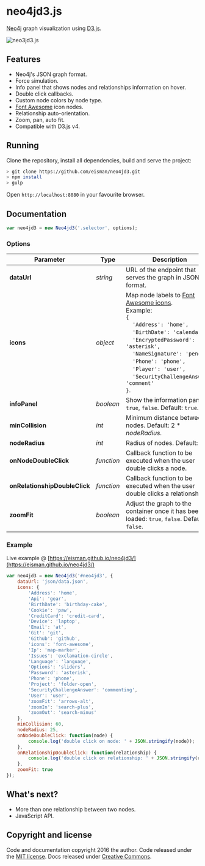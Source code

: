 # neo4jd3.js

[Neo4j](https://github.com/neo4j) graph visualization using [D3.js](https://github.com/d3/d3).

![neo3jd3.js](https://eisman.github.io/neo4jd3/img/neo4jd3.jpg?v=2)

## Features

* Neo4j's JSON graph format.
* Force simulation.
* Info panel that shows nodes and relationships information on hover.
* Double click callbacks.
* Custom node colors by node type.
* [Font Awesome](http://fontawesome.io/) icon nodes.
* Relationship auto-orientation.
* Zoom, pan, auto fit.
* Compatible with D3.js v4.

## Running

Clone the repository, install all dependencies, build and serve the project:

```bash
> git clone https://github.com/eisman/neo4jd3.git
> npm install
> gulp
```

Open `http://localhost:8080` in your favourite browser.

## Documentation

```javascript
var neo4jd3 = new Neo4jd3('.selector', options);
```

### Options

| Parameter | Type | Description |
| --------- | ---- | ----------- |
| **dataUrl** | *string* | URL of the endpoint that serves the graph in JSON format. |
| **icons** | *object* | Map node labels to [Font Awesome icons](http://fontawesome.io/icons).<br>Example:<br>`{`<br>&nbsp;&nbsp;&nbsp;&nbsp;`'Address': 'home',`<br>&nbsp;&nbsp;&nbsp;&nbsp;`'BirthDate': 'calendar-o',`<br>&nbsp;&nbsp;&nbsp;&nbsp;`'EncryptedPassword': 'asterisk',`<br>&nbsp;&nbsp;&nbsp;&nbsp;`'NameSignature': 'pencil',`<br>&nbsp;&nbsp;&nbsp;&nbsp;`'Phone': 'phone',`<br>&nbsp;&nbsp;&nbsp;&nbsp;`'Player': 'user',`<br>&nbsp;&nbsp;&nbsp;&nbsp;`'SecurityChallengeAnswer': 'comment'`<br>`}`. |
| **infoPanel** | *boolean* | Show the information panel: `true`, `false`. Default: `true`. |
| **minCollision** | *int* | Minimum distance between nodes. Default: 2 * *nodeRadius*. |
| **nodeRadius** | *int* | Radius of nodes. Default: 25. |
| **onNodeDoubleClick** | *function* | Callback function to be executed when the user double clicks a node. |
| **onRelationshipDoubleClick** | *function* | Callback function to be executed when the user double clicks a relationship. |
| **zoomFit** | *boolean* | Adjust the graph to the container once it has been loaded: `true`, `false`. Default: `false`. |

### Example

Live example @ [https://eisman.github.io/neo4jd3/](https://eisman.github.io/neo4jd3/)

```javascript
var neo4jd3 = new Neo4jd3('#neo4jd3', {
    dataUrl: 'json/data.json',
    icons: {
        'Address': 'home',
        'Api': 'gear',
        'BirthDate': 'birthday-cake',
        'Cookie': 'paw',
        'CreditCard': 'credit-card',
        'Device': 'laptop',
        'Email': 'at',
        'Git': 'git',
        'Github': 'github',
        'icons': 'font-awesome',
        'Ip': 'map-marker',
        'Issues': 'exclamation-circle',
        'Language': 'language',
        'Options': 'sliders',
        'Password': 'asterisk',
        'Phone': 'phone',
        'Project': 'folder-open',
        'SecurityChallengeAnswer': 'commenting',
        'User': 'user',
        'zoomFit': 'arrows-alt',
        'zoomIn': 'search-plus',
        'zoomOut': 'search-minus'
    },
    minCollision: 60,
    nodeRadius: 25,
    onNodeDoubleClick: function(node) {
        console.log('double click on node: ' + JSON.stringify(node));
    },
    onRelationshipDoubleClick: function(relationship) {
        console.log('double click on relationship: ' + JSON.stringify(relationship));
    },
    zoomFit: true
});
```

## What's next?

* More than one relationship between two nodes.
* JavaScript API.

## Copyright and license

Code and documentation copyright 2016 the author. Code released under the [MIT license](LICENSE). Docs released under [Creative Commons](docs/LICENSE).
